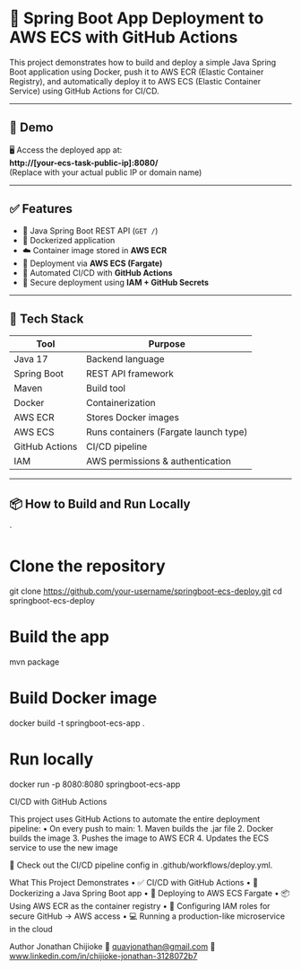 # 🚀 Spring Boot App Deployment to AWS ECS with GitHub Actions

This project demonstrates how to build and deploy a simple Java Spring Boot application using Docker, push it to AWS ECR (Elastic Container Registry), and automatically deploy it to AWS ECS (Elastic Container Service) using GitHub Actions for CI/CD.

---

## 📸 Demo

🖥️ Access the deployed app at:  
**http://[your-ecs-task-public-ip]:8080/**  
(Replace with your actual public IP or domain name)

---

## ✅ Features

- 🔧 Java Spring Boot REST API (`GET /`)
- 🐳 Dockerized application
- ☁️ Container image stored in **AWS ECR**
- 🚢 Deployment via **AWS ECS (Fargate)**
- 🤖 Automated CI/CD with **GitHub Actions**
- 🔐 Secure deployment using **IAM + GitHub Secrets**

---

## 🧰 Tech Stack

| Tool           | Purpose                              |
|----------------|---------------------------------------|
| Java 17        | Backend language                     |
| Spring Boot    | REST API framework                   |
| Maven          | Build tool                           |
| Docker         | Containerization                     |
| AWS ECR        | Stores Docker images                 |
| AWS ECS        | Runs containers (Fargate launch type)|
| GitHub Actions | CI/CD pipeline                       |
| IAM            | AWS permissions & authentication     |

---

## 📦 How to Build and Run Locally

`
# Clone the repository
git clone https://github.com/your-username/springboot-ecs-deploy.git
cd springboot-ecs-deploy

# Build the app
mvn package

# Build Docker image
docker build -t springboot-ecs-app .

# Run locally
docker run -p 8080:8080 springboot-ecs-app

 CI/CD with GitHub Actions

This project uses GitHub Actions to automate the entire deployment pipeline:
	•	On every push to main:
	1.	Maven builds the .jar file
	2.	Docker builds the image
	3.	Pushes the image to AWS ECR
	4.	Updates the ECS service to use the new image

📝 Check out the CI/CD pipeline config in .github/workflows/deploy.yml.

What This Project Demonstrates
	•	✅ CI/CD with GitHub Actions
	•	🐳 Dockerizing a Java Spring Boot app
	•	🚀 Deploying to AWS ECS Fargate
	•	📦 Using AWS ECR as the container registry
	•	🔐 Configuring IAM roles for secure GitHub → AWS access
	•	💻 Running a production-like microservice in the cloud

 Author
Jonathan Chijioke
📧 quavjonathan@gmail.com
🔗 www.linkedin.com/in/chijioke-jonathan-3128072b7 
